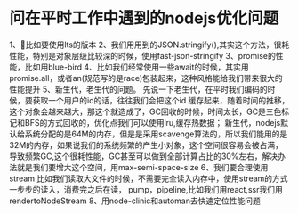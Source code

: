 # 问在平时工作中遇到的nodejs优化问题

1、比如要使用lts的版本
2、我们用用到的JSON.stringify(),其实这个方法，很耗性能，特别是对象层级比较深的时候，使用fast-json-stringify
3、promise的性能，比如用blue-bird
4、比如我们经常使用一些await的时候，其实用promise.all，或者an(规范写的是race)包装起来，这种风格能给我们带来很大的性能提升
5、新生代，老生代的问题。
先说一下老生代，在平时我们编码的时候，要获取一个用户的id的话，往往我们会把这个id 缓存起来，随着时间的推移，这个对象会越来越大，那这个就造成了，GC回收的时候，时间太长，GC是三色标记和BFS的方式回收的，优化点我们可以使用lru,缓存热数据；
新生代，nodejs默认给系统分配的是64M的内存，但是是采用scavenge算法的，所以我们能用的是32M的内存，如果说我们的系统频繁的产生小对象，这个空间很容易会被占满，导致频繁GC,这个很耗性能，GC甚至可以做到全部计算占比的30%左右，解决办法就是我们要增大这个空间，用max-semi-space-size
6、我们要合理使用stream 比如我们读取大文件的时候，不需要完全读入内存中，使用stream的方式一步步的读入，消费完之后在读，
pump，pipeline,比如我们用react,ssr我们用rendertoNodeStream
8、用node-clinic和automan去快速定位性能问题

